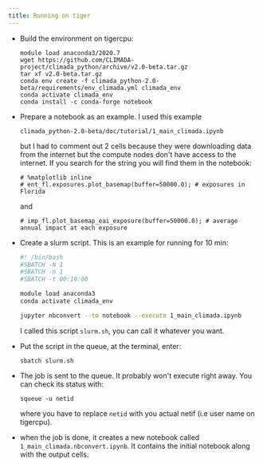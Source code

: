 ```yaml
---
title: Running on tiger
---
```


-   Build the environment on tigercpu:

    ``` {.example}
    module load anaconda3/2020.7
    wget https://github.com/CLIMADA-project/climada_python/archive/v2.0-beta.tar.gz
    tar xf v2.0-beta.tar.gz
    conda env create -f climada_python-2.0-beta/requirements/env_climada.yml climada_env
    conda activate climada_env
    conda install -c conda-forge notebook
    ```

-   Prepare a notebook as an example. I used this example

    ``` {.example}
    climada_python-2.0-beta/doc/tutorial/1_main_climada.ipynb
    ```

    but I had to comment out 2 cells because they were downloading data
    from the internet but the compute nodes don\'t have access to the
    internet. If you search for the string you will find them in the
    notebook:

    ``` {.python}
    # %matplotlib inline
    # ent_fl.exposures.plot_basemap(buffer=50000.0); # exposures in Florida
    ```

    and

    ``` {.python}
    # imp_fl.plot_basemap_eai_exposure(buffer=50000.0); # average annual impact at each exposure
    ```

-   Create a slurm script. This is an example for running for 10 min:

    ``` {.bash org-language="sh"}
    #! /bin/bash
    #SBATCH -N 1
    #SBATCH -n 1
    #SBATCH -t 00:10:00

    module load anaconda3
    conda activate climada_env

    jupyter nbconvert --to notebook --execute 1_main_climada.ipynb
    ```

    I called this script `slurm.sh`, you can call it whatever you want.

-   Put the script in the queue, at the terminal, enter:

    ``` {.example}
    sbatch slurm.sh
    ```

-   The job is sent to the queue. It probably won\'t execute right away.
    You can check its status with:

    ``` {.example}
    squeue -u netid
    ```

    where you have to replace `netid` with you actual netif (i.e user
    name on tigercpu).

-   when the job is done, it creates a new notebook called
    `1_main_climada.nbconvert.ipynb`. It contains the initial notebook
    along with the output cells.
